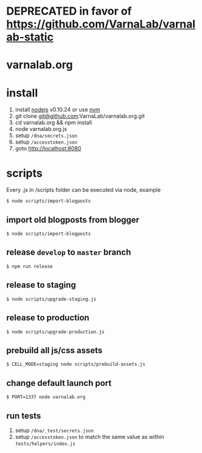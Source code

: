 
# DEPRECATED in favor of https://github.com/VarnaLab/varnalab-static

varnalab.org
===

# install
1. install [nodejs](http://nodejs.org) v0.10.24 or use [nvm](https://github.com/creationix/nvm)
2. git clone git@github.com:VarnaLab/varnalab.org.git
3. cd varnalab.org && npm install
4. node varnalab.org.js
5. setup `/dna/secrets.json`
6. setup `/accesstoken.json`
5. goto [http://localhost:8080](http://localhost:8080/)

# scripts

Every .js in /scripts folder can be executed via node, example

    $ node scripts/import-blogposts

## import old blogposts from blogger

    $ node scripts/import-blogposts

## release `develop` to `master` branch

    $ npm run release

## release to staging

    $ node scripts/upgrade-staging.js

## release to production

    $ node scripts/upgrade-production.js

## prebuild all js/css assets

    $ CELL_MODE=staging node scripts/prebuild-assets.js

## change default launch port
    $ PORT=1337 node varnalab.org

## run tests

1. setup `/dna/_test/secrets.json`
2. setup `/accesstoken.json` to match the same value as within `tests/helpers/index.js`
